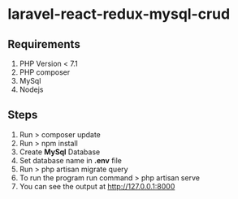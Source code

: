 # laravel-react-redux-mysql-crud

## Requirements
1. PHP Version < 7.1
2. PHP composer
3. MySql
4. Nodejs

## Steps
1. Run > composer update
2. Run > npm install   
3. Create **MySql** Database
4. Set database name in **.env** file
5. Run > php artisan migrate query
6. To run the program run command > php artisan serve
7. You can see the output at http://127.0.0.1:8000